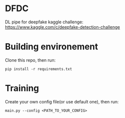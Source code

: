 # DFDC
DL pipe for deepfake kaggle challenge: https://www.kaggle.com/c/deepfake-detection-challenge
# Building environement
Clone this repo, then run: 

```pip install -r requirements.txt```
# Training
Create your own config file(or use default one), then run:

```main.py --config <PATH_TO_YOUR_CONFIG>```
